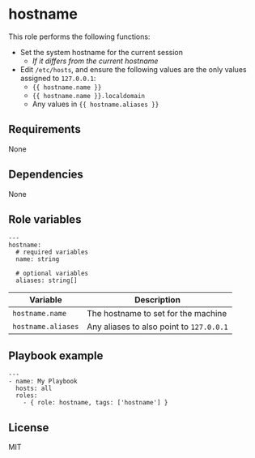 # hostname

This role performs the following functions:

- Set the system hostname for the current session
    - _If it differs from the current hostname_
- Edit `/etc/hosts`, and ensure the following values are the only values
  assigned to `127.0.0.1`:
    - `{{ hostname.name }}`
    - `{{ hostname.name }}.localdomain`
    - Any values in `{{ hostname.aliases }}`

## Requirements

None

## Dependencies

None

## Role variables

```
---
hostname:
  # required variables
  name: string

  # optional variables
  aliases: string[]
```

| Variable           | Description                              |
| ------------------ | ---------------------------------------- |
| `hostname.name`    | The hostname to set for the machine      |
| `hostname.aliases` | Any aliases to also point to `127.0.0.1` |

## Playbook example

```
---
- name: My Playbook
  hosts: all
  roles:
    - { role: hostname, tags: ['hostname'] }
```

## License

MIT
